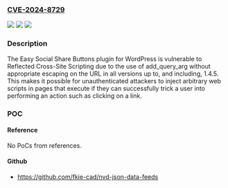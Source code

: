 ### [CVE-2024-8729](https://cve.mitre.org/cgi-bin/cvename.cgi?name=CVE-2024-8729)
![](https://img.shields.io/static/v1?label=Product&message=Easy%20Social%20Share%20Buttons&color=blue)
![](https://img.shields.io/static/v1?label=Version&message=*%3C%3D%201.4.5%20&color=brighgreen)
![](https://img.shields.io/static/v1?label=Vulnerability&message=CWE-79%20Improper%20Neutralization%20of%20Input%20During%20Web%20Page%20Generation%20('Cross-site%20Scripting')&color=brighgreen)

### Description

The Easy Social Share Buttons plugin for WordPress is vulnerable to Reflected Cross-Site Scripting due to the use of add_query_arg without appropriate escaping on the URL in all versions up to, and including, 1.4.5. This makes it possible for unauthenticated attackers to inject arbitrary web scripts in pages that execute if they can successfully trick a user into performing an action such as clicking on a link.

### POC

#### Reference
No PoCs from references.

#### Github
- https://github.com/fkie-cad/nvd-json-data-feeds

